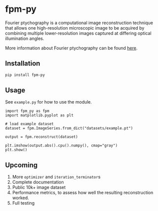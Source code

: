 # fpm-py

Fourier ptychography is a computational image reconstruction technique that allows one high-resolution microscopic image to be acquired by combining multiple lower-resolution images captured at differing optical illumination angles.

More information about Fourier ptychography can be found [here](https://en.wikipedia.org/wiki/Fourier_ptychography).

## Installation

```bash
pip install fpm-py
```

## Usage

See `example.py` for how to use the module.

```python3
import fpm_py as fpm
import matplotlib.pyplot as plt

# load example dataset
dataset = fpm.ImageSeries.from_dict("datasets/example.pt")

output = fpm.reconstruct(dataset)

plt.imshow(output.abs().cpu().numpy(), cmap="gray")
plt.show()
```

## Upcoming

1. More `optimizer` and `iteration_terminator`s
2. Complete documentation
3. Public 10k+ image dataset
4. Performance metrics, to assess how well the resulting reconstruction worked.
5. Full testing
